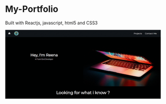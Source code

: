 # My-Portfolio
Built with Reactjs, javascript, html5 and CSS3

<img src=https://github.com/reenapanwar23/portfolio/blob/gh-pages/assets/Webgif.gif alt="Draft Portfolio"/>

